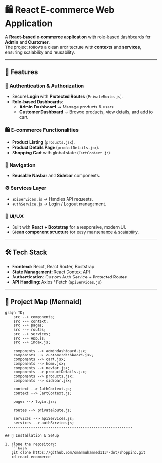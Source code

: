 # 🛍️ React E-commerce Web Application

A **React-based e-commerce application** with role-based dashboards for **Admin** and **Customer**.  
The project follows a clean architecture with **contexts** and **services**, ensuring scalability and reusability.  

---

## 📌 Features

### 🔑 Authentication & Authorization
- Secure **Login** with **Protected Routes** (`PrivateRoute.js`).
- **Role-based Dashboards**:
  - **Admin Dashboard** → Manage products & users.
  - **Customer Dashboard** → Browse products, view details, and add to cart.

### 🛍️ E-commerce Functionalities
- **Product Listing** (`products.jsx`).
- **Product Details Page** (`productDetails.jsx`).
- **Shopping Cart** with global state (`CartContext.js`).

### 🧭 Navigation
- **Reusable Navbar** and **Sidebar** components.

### ⚙️ Services Layer
- `apiServices.js` → Handles API requests.
- `authService.js` → Login / Logout management.

### 🎨 UI/UX
- Built with **React + Bootstrap** for a responsive, modern UI.
- **Clean component structure** for easy maintenance & scalability.

---

## 🛠️ Tech Stack
- **Frontend:** React, React Router, Bootstrap  
- **State Management:** React Context API  
- **Authentication:** Custom Auth Service + Protected Routes  
- **API Handling:** Axios / Fetch (`apiServices.js`)  

---

## 📂 Project Map (Mermaid)

```mermaid
graph TD;
    src --> components;
    src --> context;
    src --> pages;
    src --> routes;
    src --> services;
    src --> App.js;
    src --> index.js;

    components --> admindashboard.jsx;
    components --> customerdashboard.jsx;
    components --> cart.jsx;
    components --> home.jsx;
    components --> navbar.jsx;
    components --> productDetails.jsx;
    components --> products.jsx;
    components --> sidebar.jsx;

    context --> AuthContext.js;
    context --> CartContext.js;

    pages --> login.jsx;

    routes --> privateRoute.js;

    services --> apiServices.js;
    services --> authService.js;
 ----------------------------------------------------------

## 🚀 Installation & Setup

1. Clone the repository:
   ```bash
   git clone https://github.com/omarmuhammed1134-dot/Shoppino.git
   cd react-ecommerce
